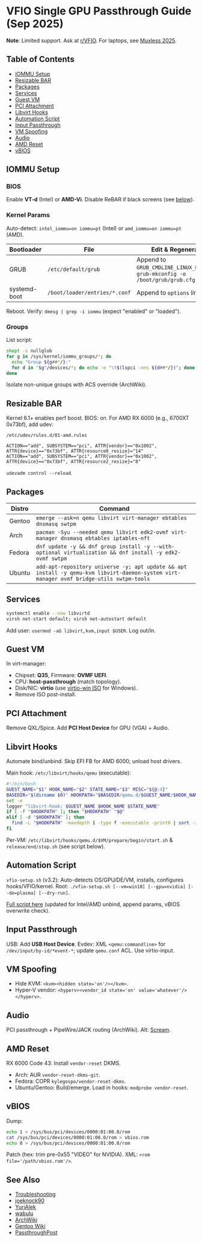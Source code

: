 # VFIO Single GPU Passthrough Guide (Sep 2025)

**Note**: Limited support. Ask at [r/VFIO](https://reddit.com/r/vfio). For laptops, see [Muxless 2025](https://github.com/ArshamEbr/Muxless-GPU-Passthrough).

## Table of Contents
- [IOMMU Setup](#iommu-setup)
- [Resizable BAR](#resizable-bar)
- [Packages](#packages)
- [Services](#services)
- [Guest VM](#guest-vm)
- [PCI Attachment](#pci-attachment)
- [Libvirt Hooks](#libvirt-hooks)
- [Automation Script](#automation-script)
- [Input Passthrough](#input-passthrough)
- [VM Spoofing](#vm-spoofing)
- [Audio](#audio)
- [AMD Reset](#amd-reset)
- [vBIOS](#vbios)

## IOMMU Setup

### BIOS
Enable **VT-d** (Intel) or **AMD-Vi**. Disable ReBAR if black screens (see [below](#resizable-bar)).

### Kernel Params
Auto-detect: `intel_iommu=on iommu=pt` (Intel) or `amd_iommu=on iommu=pt` (AMD).

| Bootloader | File | Edit & Regenerate |
|------------|------|-------------------|
| GRUB | `/etc/default/grub` | Append to `GRUB_CMDLINE_LINUX_DEFAULT`; `grub-mkconfig -o /boot/grub/grub.cfg` |
| systemd-boot | `/boot/loader/entries/*.conf` | Append to `options` line |

Reboot. Verify: `dmesg | grep -i iommu` (expect "enabled" or "loaded").

### Groups
List script:
```bash
shopt -s nullglob
for g in /sys/kernel/iommu_groups/*; do
  echo "Group ${g##*/}:"
  for d in "$g"/devices/*; do echo -e "\t$(lspci -nns ${d##*/})"; done
done
```
Isolate non-unique groups with ACS override (ArchWiki).

## Resizable BAR
Kernel 6.1+ enables perf boost. BIOS: on. For AMD RX 6000 (e.g., 6700XT 0x73bf), add udev:
```
/etc/udev/rules.d/01-amd.rules
```
```
ACTION=="add", SUBSYSTEM=="pci", ATTR{vendor}=="0x1002", ATTR{device}=="0x73bf", ATTR{resource0_resize}="14"
ACTION=="add", SUBSYSTEM=="pci", ATTR{vendor}=="0x1002", ATTR{device}=="0x73bf", ATTR{resource2_resize}="8"
```
`udevadm control --reload`.

## Packages

| Distro | Command |
|--------|---------|
| Gentoo | `emerge --ask=n qemu libvirt virt-manager ebtables dnsmasq swtpm` |
| Arch | `pacman -Syu --needed qemu libvirt edk2-ovmf virt-manager dnsmasq ebtables iptables-nft` |
| Fedora | `dnf update -y && dnf group install -y --with-optional virtualization && dnf install -y edk2-ovmf swtpm` |
| Ubuntu | `add-apt-repository universe -y; apt update && apt install -y qemu-kvm libvirt-daemon-system virt-manager ovmf bridge-utils swtpm-tools` |

## Services
```bash
systemctl enable --now libvirtd
virsh net-start default; virsh net-autostart default
```
Add user: `usermod -aG libvirt,kvm,input $USER`. Log out/in.

## Guest VM
In virt-manager:
- Chipset: **Q35**, Firmware: **OVMF UEFI**.
- CPU: **host-passthrough** (match topology).
- Disk/NIC: **virtio** (use [virtio-win ISO](https://fedorapeople.org/groups/virt/virtio-win/direct-downloads/stable-virtio/virtio-win.iso) for Windows).
- Remove ISO post-install.


## PCI Attachment
Remove QXL/Spice. Add **PCI Host Device** for GPU (VGA) + Audio.

## Libvirt Hooks
Automate bind/unbind. Skip EFI FB for AMD 6000; unload host drivers.

Main hook: `/etc/libvirt/hooks/qemu` (executable):
```bash
#!/bin/bash
GUEST_NAME="$1" HOOK_NAME="$2" STATE_NAME="$3" MISC="${@:4}"
BASEDIR="$(dirname $0)" HOOKPATH="$BASEDIR/qemu.d/$GUEST_NAME/$HOOK_NAME/$STATE_NAME"
set -e
logger "libvirt-hook: $GUEST_NAME $HOOK_NAME $STATE_NAME"
if [ -f "$HOOKPATH" ]; then "$HOOKPATH" "$@"
elif [ -d "$HOOKPATH" ]; then
  find -L "$HOOKPATH" -maxdepth 1 -type f -executable -print0 | sort -z | xargs -0 "{}" "$@"
fi
```

Per-VM: `/etc/libvirt/hooks/qemu.d/$VM/prepare/begin/start.sh` & `release/end/stop.sh` (see script below).

## Automation Script
`vfio-setup.sh` (v3.2): Auto-detects OS/GPU/DE/VM, installs, configures hooks/VFIO/kernel. Root: `./vfio-setup.sh [--vm=win10] [--gpu=nvidia] [--de=plasma] [--dry-run]`.

[Full script here](vfio-setup.sh) (updated for Intel/AMD unbind, append params, vBIOS overwrite check).

## Input Passthrough
USB: Add **USB Host Device**. Evdev: XML `<qemu:commandline>` for `/dev/input/by-id/*event-*`; update `qemu.conf` ACL. Use virtio-input.

## VM Spoofing
- Hide KVM: `<kvm><hidden state='on'/></kvm>`.
- Hyper-V vendor: `<hyperv><vendor_id state='on' value='whatever'/></hyperv>`.

## Audio
PCI passthrough + PipeWire/JACK routing (ArchWiki). Alt: [Scream](https://wiki.archlinux.org/title/PCI_passthrough_via_OVMF#Scream).

## AMD Reset
RX 6000 Code 43: Install `vendor-reset` DKMS.
- Arch: AUR `vendor-reset-dkms-git`.
- Fedora: COPR `kylegospo/vendor-reset-dkms`.
- Ubuntu/Gentoo: Build/emerge.
Load in hooks: `modprobe vendor-reset`.

## vBIOS
Dump:
```bash
echo 1 > /sys/bus/pci/devices/0000:01:00.0/rom
cat /sys/bus/pci/devices/0000:01:00.0/rom > vbios.rom
echo 0 > /sys/bus/pci/devices/0000:01:00.0/rom
```
Patch (hex: trim pre-0x55 "VIDEO" for NVIDIA). XML: `<rom file='/path/vbios.rom'/>`.

## See Also
- [Troubleshooting](https://docs.google.com/document/d/17Wh9_5HPqAx8HHk-p2bGlR0E-65TplkG18jvM98I7V8)
- [joeknock90](https://github.com/joeknock90/Single-GPU-Passthrough)
- [YuriAlek](https://gitlab.com/YuriAlek/vfio)
- [wabulu](https://github.com/wabulu/Single-GPU-passthrough-amd-nvidia)
- [ArchWiki](https://wiki.archlinux.org/title/PCI_passthrough_via_OVMF)
- [Gentoo Wiki](https://wiki.gentoo.org/wiki/GPU_passthrough_with_libvirt_qemu_kvm)
- [PassthroughPost](https://passthroughpo.st/simple-per-vm-libvirt-hooks-with-the-vfio-tools-hook-helper/)
